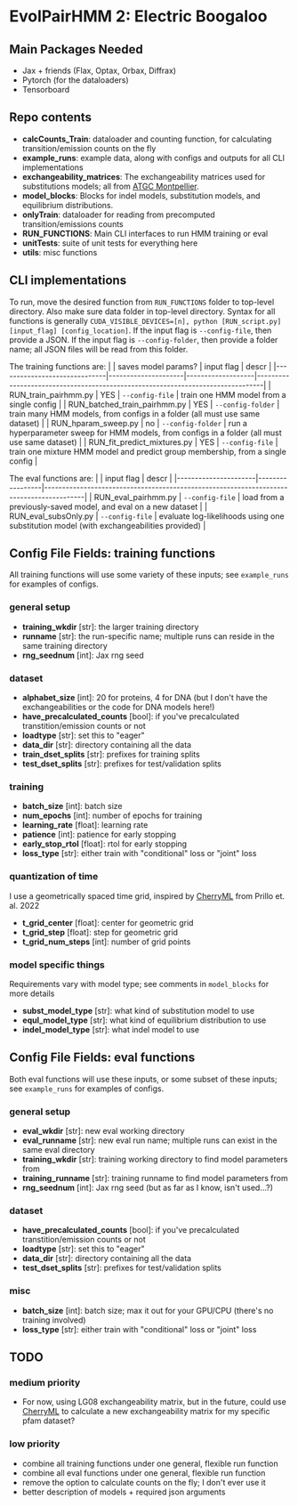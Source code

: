 # EvolPairHMM 2: Electric Boogaloo

## Main Packages Needed
- Jax + friends (Flax, Optax, Orbax, Diffrax)
- Pytorch (for the dataloaders)
- Tensorboard


## Repo contents
- **calcCounts_Train**: dataloader and counting function, for calculating transition/emission counts on the fly
- **example_runs**: example data, along with configs and outputs for all CLI implementations
- **exchangeability_matrices**: The exchangeability matrices used for substitutions models; all from [ATGC Montpellier](http://www.atgc-montpellier.fr/models/).
- **model_blocks**: Blocks for indel models, substitution models, and equilibrium distributions.
- **onlyTrain**: dataloader for reading from precomputed transition/emissions counts
- **RUN_FUNCTIONS**: Main CLI interfaces to run HMM training or eval
- **unitTests**: suite of unit tests for everything here
- **utils**: misc functions

## CLI implementations
To run, move the desired function from `RUN_FUNCTIONS` folder to top-level directory. Also make sure data folder in top-level directory. Syntax for all functions is generally `CUDA_VISIBLE_DEVICES=[n], python [RUN_script.py] [input_flag] [config_location]`. If the input flag is `--config-file`, then provide a JSON. If the input flag is `--config-folder`, then provide a folder name; all JSON files will be read from this folder.

The training functions are:
|                              | saves model params? | input flag        | descr                                                                          |
|------------------------------|---------------------|-------------------|--------------------------------------------------------------------------------|
| RUN_train_pairhmm.py         | YES                 | `--config-file`   | train one HMM model from a single config                                       |
| RUN_batched_train_pairhmm.py | YES                 | `--config-folder` | train many HMM models, from configs in a folder (all must use same dataset)                                |
| RUN_hparam_sweep.py          | no                  | `--config-folder` | run a hyperparameter sweep for HMM models, from configs in a folder (all must use same dataset)            |
| RUN_fit_predict_mixtures.py  | YES                 | `--config-file`   | train one mixture HMM model and predict group membership, from a single config |

The eval functions are:
|                      | input flag      | descr                                                                                   |
|----------------------|-----------------|-----------------------------------------------------------------------------------------|
| RUN_eval_pairhmm.py  | `--config-file` | load from a previously-saved model, and eval on a new dataset                           |
| RUN_eval_subsOnly.py | `--config-file` | evaluate log-likelihoods using one substitution model (with exchangeabilities provided) |


## Config File Fields: training functions 
All training functions will use some variety of these inputs; see `example_runs` for examples of configs.
### general setup
- **training_wkdir** [str]: the larger training directory
- **runname** [str]: the run-specific name; multiple runs can reside in the same training directory
- **rng_seednum** [int]: Jax rng seed

### dataset
- **alphabet_size** [int]: 20 for proteins, 4 for DNA (but I don't have the exchangeabilities or the code for DNA models here!)
- **have_precalculated_counts** [bool]: if you've precalculated transtition/emission counts or not
- **loadtype** [str]: set this to "eager"
- **data_dir** [str]: directory containing all the data
- **train_dset_splits** [str]: prefixes for training splits
- **test_dset_splits** [str]: prefixes for test/validation splits

### training
- **batch_size** [int]: batch size
- **num_epochs** [int]: number of epochs for training
- **learning_rate** [float]: learning rate
- **patience** [int]: patience for early stopping
- **early_stop_rtol** [float]: rtol for early stopping
- **loss_type** [str]: either train with "conditional" loss or "joint" loss

### quantization of time
I use a geometrically spaced time grid, inspired by [CherryML](https://github.com/songlab-cal/CherryML) from Prillo et. al. 2022  
- **t_grid_center** [float]: center for geometric grid
- **t_grid_step** [float]: step for geometric grid
- **t_grid_num_steps** [int]: number of grid points

### model specific things
Requirements vary with model type; see comments in `model_blocks` for more details
- **subst_model_type** [str]: what kind of substitution model to use
- **equl_model_type** [str]: what kind of equilibrium distribution to use
- **indel_model_type** [str]: what indel model to use

## Config File Fields: eval functions 
Both eval functions will use these inputs, or some subset of these inputs; see `example_runs` for examples of configs.
### general setup
- **eval_wkdir** [str]: new eval working directory
- **eval_runname** [str]: new eval run name; multiple runs can exist in the same eval directory
- **training_wkdir** [str]: training working directory to find model parameters from
- **training_runname** [str]: training runname to find model parameters from
- **rng_seednum** [int]: Jax rng seed (but as far as I know, isn't used...?)

### dataset
- **have_precalculated_counts** [bool]: if you've precalculated transtition/emission counts or not
- **loadtype** [str]: set this to "eager"
- **data_dir** [str]: directory containing all the data
- **test_dset_splits** [str]: prefixes for test/validation splits

### misc
- **batch_size** [int]: batch size; max it out for your GPU/CPU (there's no training involved)
- **loss_type** [str]: either train with "conditional" loss or "joint" loss


## TODO
### medium priority
- For now, using LG08 exchangeability matrix, but in the future, could use [CherryML](https://github.com/songlab-cal/CherryML) to calculate a new exchangeability matrix for my specific pfam dataset?

### low priority
- combine all training functions under one general, flexible run function
- combine all eval functions under one general, flexible run function
- remove the option to calculate counts on the fly; I don't ever use it
- better description of models + required json arguments

